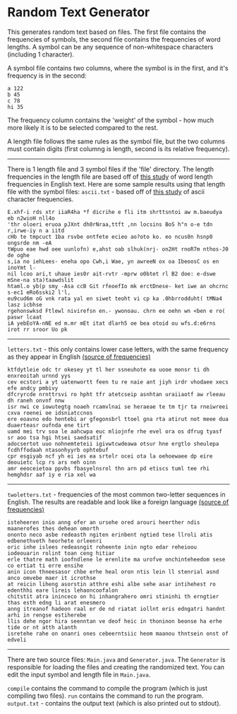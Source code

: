 # Random Text Generator

This generates random text based on files.
The first file contains the frequencies of symbols, the second file contains the frequencies of word lengths.
A symbol can be any sequence of non-whitespace characters (including 1 character).

A symbol file contains two columns, where the symbol is in the first, and it's frequency is in the second:
```
a 122
b 45
c 78
hi 35
```
The frequency column contains the 'weight' of the symbol - how much more likely it is to be selected compared to the rest.

A length file follows the same rules as the symbol file, but the two columns must contain digits (first columng is length, second is its relative frequency).
***
There is 1 length file and 3 symbol files if the 'file' directory. 
The length frequencies in the length file are based off of [this study](http://norvig.com/mayzner.html) of word length frequencies in English text.
Here are some sample results using that length file with the symbol files:
`ascii.txt` - based off of [this study](http://www.fitaly.com/board/domper3/posts/136.html) of ascii character frequencies.
```
E.xhf-i rds xtr iiaR4ha *f dicrihe e fli itm shrttsntoi aw m.baeudya eb n2wioH nll4o
'thr oloeri eruoa pJXnt dh0rNraa,ttft ,nn locsins BoS h"n o-e tdn r,irwe-iy n a iitd 
cHb te tmpcuct 1ba rsvbe ontfete ecieo ao?oto ko. eo ncus0n hsnp0 ongsrde nm -eA 
tWpuo eae hwd oee uunlofn) e,ahst oab slhuk(nrj- on2Ht rnoR7m nthos-J0 de oghe 
s,ia no iehLees- eneha opo Cwh,i Wae, yn awreeN ox oa IbeoosC os en inoYmt l- 
nil lcoo ari,t uhaue ies0r ait-rvtr -mprw o0btet rl B2 doe: e-dswe mSne-na sta)taawdslit 
htaml.o yb(p smy -Asa ccB Git rfeoefIo mk erctDnese- ket iwe an ohcrnc s-ec1 eRo6sski2 l'l, 
eu9cud6m oG vnk rata yal en siwet teoht vi cp ka .0hbrrodduht( tMNa4 lasz icbhse 
rgehonswksd Ftlewl nivirefsn en.- ywonoau. chrn ee oehn wn <ben e ro( paswr lcaat 
iA yebEoYA-nNE ed m.mr mEt itat dlarh5 oe bea otoid ou wfs.d:e6rns irot rr sroor Uo pk 
```

***
`letters.txt` - this only contains lower case letters, with the same frequency as they appear in English [(source of frequencies)](http://norvig.com/mayzner.html)
```
ktfdytleie odc tr okesey yt tl her ssneuhote ea uooe monsr ti dh enxreoitah urnnd yys 
cev ecstori a yt uatenwortt feen tu re naie ant jiyh irdr vhodaee xecs efe andcy pmbivy 
dfcryrcde nrnttrsvi ro hpht tfr atetcseip asnhtan uraiiaotf aw rleeau dh raneh onvnf nnw 
isr nwi ce iowutegtg noaeh rcamvlnai se heraeae te tm tjr ta rneiwreei cxva roenei oe idsniatccnos 
ere eoavno edo hentebi ar gfegonsbrl ttoel gna rta atirut not meee dua duaerteasr oufnda ene tirt 
uamd mei trv soa le aahcwpa euc mliojnfe rhe evel ora os dfrug tyasf sr aoo tsa hgi htsei saedsatif 
adocsertot uuo nohnemteteii igivwtcwdeawa otsur hne ergtlo sheulepa fcdhffodaah ntasonhyyrb ophtebuf 
cpr esgiyab ncf yh ei ies ea srtelr ocei ota la oehoewaee dp eire deouietc lcp rs ars neh oinn 
amr eeoceietoa ppvbs fbasyelnsrol thn arn pd etiscs tuml tee rhi hemghdsr aaf iy e ria xel wa
```

***
`twoletters.txt` - frequencies of the most common two-letter sequences in English. The results are readable and look like a foreign language [(source of frequencies)](http://norvig.com/mayzner.html)
```
isteheeren inio anng ofer an ursehe ored arouri heerther ndis maanerofes thes dehean omorth 
ononto neco asbe redeasth ngiten erinbent ngtied tese llroli atis edbenethveth heorhete orleenri 
oric inhe islees redeasngit roheente inin ngto edar reheioou iodeouarin rolint toan ceng hitiar 
erle thatre math ioofndlene le erenlite ma urofve onchinteheedom sese co ertiat ti erre ensihe 
anin icon thneesasor chbe erhe heal oron ntis lein ll stenrial asnd anco omvebe maer it icrothse 
at reicin liheng asorstin atthre eshi albe sehe asar intihehest ro edenthhi eare lireis lehaoncoofalon 
chitstit atra ininceco on hi inhangrahero omri stininhi th erngtier thas esth edng li arat enesmero 
anng itreanof hadeon raal er de nd riatat iollnt eris edngatri handnt arhi in rengse estiherebe 
llis dehe ngor hira seenntan ve deof heic in thoninon beonse ha erhe tide or nt atth alanth 
isretehe rahe on onanri ones cebeerntsiic heom maanou thntsein onst of edveli 
```

***
There are two source files: `Main.java` and `Generator.java`.
The `Generator` is responsible for loading the files and creating the randomized text. 
You can edit the input symbol and length file in `Main.java`.

`compile` contains the command to compile the program (which is just compiling two files).
`run` contains the command to run the program.
`output.txt` - contains the output text (which is also printed out to stdout).
